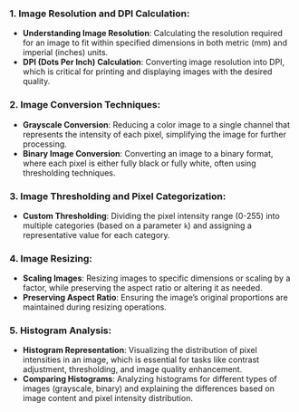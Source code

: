 ### 1. **Image Resolution and DPI Calculation**:
   - **Understanding Image Resolution**: Calculating the resolution required for an image to fit within specified dimensions in both metric (mm) and imperial (inches) units.
   - **DPI (Dots Per Inch) Calculation**: Converting image resolution into DPI, which is critical for printing and displaying images with the desired quality.

### 2. **Image Conversion Techniques**:
   - **Grayscale Conversion**: Reducing a color image to a single channel that represents the intensity of each pixel, simplifying the image for further processing.
   - **Binary Image Conversion**: Converting an image to a binary format, where each pixel is either fully black or fully white, often using thresholding techniques.

### 3. **Image Thresholding and Pixel Categorization**:
   - **Custom Thresholding**: Dividing the pixel intensity range (0-255) into multiple categories (based on a parameter `k`) and assigning a representative value for each category.

### 4. **Image Resizing**:
   - **Scaling Images**: Resizing images to specific dimensions or scaling by a factor, while preserving the aspect ratio or altering it as needed.
   - **Preserving Aspect Ratio**: Ensuring the image’s original proportions are maintained during resizing operations.

### 5. **Histogram Analysis**:
   - **Histogram Representation**: Visualizing the distribution of pixel intensities in an image, which is essential for tasks like contrast adjustment, thresholding, and image quality enhancement.
   - **Comparing Histograms**: Analyzing histograms for different types of images (grayscale, binary) and explaining the differences based on image content and pixel intensity distribution.


